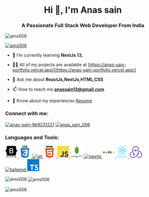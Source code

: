 <h1 align="center">Hi 👋, I'm Anas sain</h1>
<h3 align="center">A Passionate Full Stack Web Developer From India</h3>

<p align="left"> <img src="https://komarev.com/ghpvc/?username=ams006&label=Profile%20views&color=0e75b6&style=flat" alt="ams006" /> </p>

<p align="left"> <a href="https://github.com/ryo-ma/github-profile-trophy"><img src="https://github-profile-trophy.vercel.app/?username=ams006" alt="ams006" /></a> </p>

- 🌱 I’m currently learning **NextJs 13,**

- 👨‍💻 All of my projects are available at [https://anas-sain-portfolio.vercel.app/](https://anas-sain-portfolio.vercel.app/)

- 💬 Ask me about **ReactJs,NextJs,HTML,CSS**

- 📫 How to reach me **anassain13@gmail.com**

- 📄 Know about my experiences [Resume](https://acrobat.adobe.com/link/review?uri=urn:aaid:scds:US:6165fadf-107c-3961-ab08-f3a718373de8)

<h3 align="left">Connect with me:</h3>
<p align="left">
<a href="https://linkedin.com/in/anas-sain-9b9231221" target="blank"><img align="center" src="https://raw.githubusercontent.com/rahuldkjain/github-profile-readme-generator/master/src/images/icons/Social/linked-in-alt.svg" alt="anas-sain-9b9231221" height="30" width="40" /></a>
<a href="https://www.leetcode.com/anas_sain_006" target="blank"><img align="center" src="https://raw.githubusercontent.com/rahuldkjain/github-profile-readme-generator/master/src/images/icons/Social/leet-code.svg" alt="anas_sain_006" height="30" width="40" /></a>
</p>

<h3 align="left">Languages and Tools:</h3>
<p align="left"> <a href="https://getbootstrap.com" target="_blank" rel="noreferrer"> <img src="https://raw.githubusercontent.com/devicons/devicon/master/icons/bootstrap/bootstrap-plain-wordmark.svg" alt="bootstrap" width="40" height="40"/> </a> <a href="https://www.w3schools.com/css/" target="_blank" rel="noreferrer"> <img src="https://raw.githubusercontent.com/devicons/devicon/master/icons/css3/css3-original-wordmark.svg" alt="css3" width="40" height="40"/> </a> <a href="https://git-scm.com/" target="_blank" rel="noreferrer"> <img src="https://www.vectorlogo.zone/logos/git-scm/git-scm-icon.svg" alt="git" width="40" height="40"/> </a> <a href="https://www.w3.org/html/" target="_blank" rel="noreferrer"> <img src="https://raw.githubusercontent.com/devicons/devicon/master/icons/html5/html5-original-wordmark.svg" alt="html5" width="40" height="40"/> </a> <a href="https://developer.mozilla.org/en-US/docs/Web/JavaScript" target="_blank" rel="noreferrer"> <img src="https://raw.githubusercontent.com/devicons/devicon/master/icons/javascript/javascript-original.svg" alt="javascript" width="40" height="40"/> </a> <a href="https://www.mongodb.com/" target="_blank" rel="noreferrer"> <img src="https://raw.githubusercontent.com/devicons/devicon/master/icons/mongodb/mongodb-original-wordmark.svg" alt="mongodb" width="40" height="40"/> </a> <a href="https://nextjs.org/" target="_blank" rel="noreferrer"> <img src="https://cdn.worldvectorlogo.com/logos/nextjs-2.svg" alt="nextjs" width="40" height="40"/> </a> <a href="https://nodejs.org" target="_blank" rel="noreferrer"> <img src="https://raw.githubusercontent.com/devicons/devicon/master/icons/nodejs/nodejs-original-wordmark.svg" alt="nodejs" width="40" height="40"/> </a> <a href="https://reactjs.org/" target="_blank" rel="noreferrer"> <img src="https://raw.githubusercontent.com/devicons/devicon/master/icons/react/react-original-wordmark.svg" alt="react" width="40" height="40"/> </a> <a href="https://redux.js.org" target="_blank" rel="noreferrer"> <img src="https://raw.githubusercontent.com/devicons/devicon/master/icons/redux/redux-original.svg" alt="redux" width="40" height="40"/> </a> <a href="https://tailwindcss.com/" target="_blank" rel="noreferrer"> <img src="https://www.vectorlogo.zone/logos/tailwindcss/tailwindcss-icon.svg" alt="tailwind" width="40" height="40"/> </a> <a href="https://www.typescriptlang.org/" target="_blank" rel="noreferrer"> <img src="https://raw.githubusercontent.com/devicons/devicon/master/icons/typescript/typescript-original.svg" alt="typescript" width="40" height="40"/> </a> </p>

<p><img align="left" src="https://github-readme-stats.vercel.app/api/top-langs?username=ams006&show_icons=true&locale=en&layout=compact" alt="ams006" /></p>

<p>&nbsp;<img align="center" src="https://github-readme-stats.vercel.app/api?username=ams006&show_icons=true&locale=en" alt="ams006" /></p>

<p><img align="center" src="https://github-readme-streak-stats.herokuapp.com/?user=ams006&" alt="ams006" /></p>
